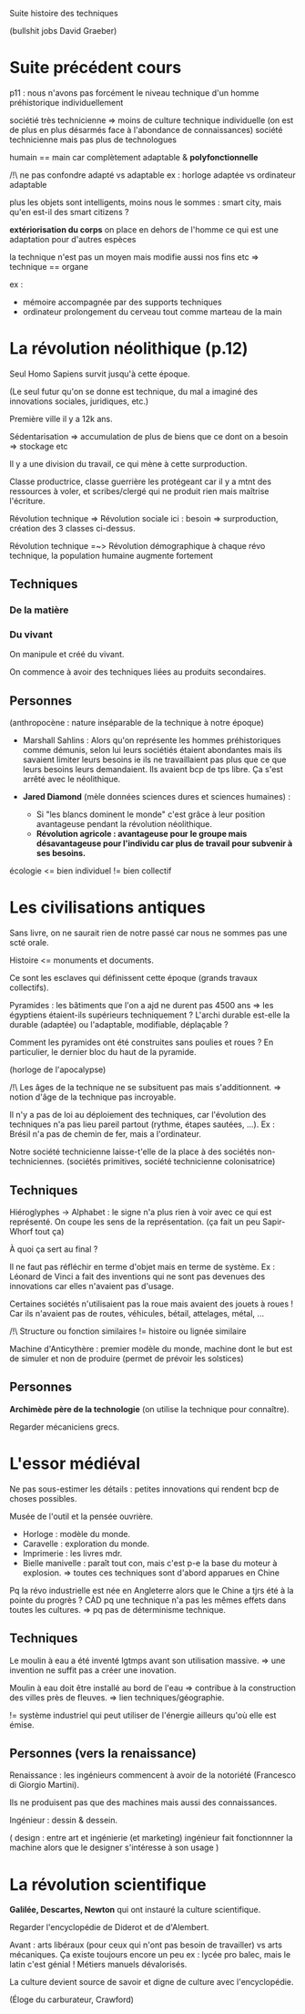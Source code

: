 Suite histoire des techniques

(bullshit jobs David Graeber)

# Suite précédent cours

p11 : nous n'avons pas forcément le niveau technique d'un
	homme préhistorique individuellement

sociétié très technicienne => moins de culture technique individuelle
(on est de plus en plus désarmés face à l'abondance de connaissances)
société technicienne mais pas plus de technologues

humain == main car complètement adaptable & **polyfonctionnelle**

/!\\ ne pas confondre adapté vs adaptable
	ex : horloge adaptée vs ordinateur adaptable

plus les objets sont intelligents, moins nous le sommes :
smart city, mais qu'en est-il des smart citizens ?

**extériorisation du corps**
on place en dehors de l'homme ce qui est une adaptation pour d'autres espèces

la technique n'est pas un moyen mais modifie aussi nos fins etc
=> technique == organe

ex :
- mémoire accompagnée par des supports techniques
- ordinateur prolongement du cerveau tout comme marteau de la main


# La révolution néolithique (p.12)

Seul Homo Sapiens survit jusqu'à cette époque.

(Le seul futur qu'on se donne est technique, du mal a imaginé des
innovations sociales, juridiques, etc.)

Première ville il y a 12k ans.

Sédentarisation => accumulation de plus de biens que ce dont on a besoin
=> stockage etc

Il y a une division du travail, ce qui mène à cette surproduction.

Classe productrice, classe guerrière les protégeant car il y a mtnt des
ressources à voler, et scribes/clergé qui ne produit rien mais maîtrise
l'écriture.

Révolution technique => Révolution sociale
ici : besoin => surproduction, création des 3 classes ci-dessus.

Révolution technique =~> Révolution démographique
à chaque révo technique, la population humaine augmente fortement

## Techniques

### De la matière

### Du vivant

On manipule et créé du vivant.

On commence à avoir des techniques liées au produits secondaires.

## Personnes

(anthropocène : nature inséparable de la technique à notre époque)

- Marshall Sahlins :
	Alors qu'on représente les hommes préhistoriques comme démunis,
	selon lui leurs sociétiés étaient abondantes mais ils savaient
	limiter leurs besoins ie ils ne travaillaient pas plus que ce
	que leurs besoins leurs demandaient. Ils avaient bcp de tps libre.
	Ça s'est arrêté avec le néolithique.

- **Jared Diamond** (mèle données sciences dures et sciences humaines) :
	- Si "les blancs dominent le monde" c'est grâce à leur position
	  avantageuse pendant la révolution néolithique.
	- **Révolution agricole : avantageuse pour le groupe mais
	  désavantageuse pour l'individu car plus de travail pour subvenir
	  à ses besoins.**

écologie <= bien individuel != bien collectif

# Les civilisations antiques

Sans livre, on ne saurait rien de notre passé car nous ne sommes pas une scté orale.

Histoire <= monuments et documents.

Ce sont les esclaves qui définissent cette époque (grands travaux collectifs).

Pyramides : les bâtiments que l'on a ajd ne durent pas 4500 ans
=> les égyptiens étaient-ils supérieurs techniquement ?
L'archi durable est-elle la durable (adaptée) ou l'adaptable, modifiable, déplaçable ?

Comment les pyramides ont été construites sans poulies et roues ?
En particulier, le dernier bloc du haut de la pyramide.

(horloge de l'apocalypse)

/!\ Les âges de la technique ne se subsituent pas mais s'additionnent.
=> notion d'âge de la technique pas incroyable.

Il n'y a pas de loi au déploiement des techniques, car l'évolution des techniques
n'a pas lieu pareil partout (rythme, étapes sautées, ...).
Ex : Brésil n'a pas de chemin de fer, mais a l'ordinateur.

Notre société technicienne laisse-t'elle de la place à des sociétés non-techniciennes.
(sociétés primitives, société technicienne colonisatrice)

## Techniques

Hiéroglyphes -> Alphabet : le signe n'a plus rien à voir avec ce qui est représenté.
On coupe les sens de la représentation.
(ça fait un peu Sapir-Whorf tout ça)

À quoi ça sert au final ?

Il ne faut pas réfléchir en terme d'objet mais en terme de système.
Ex : Léonard de Vinci a fait des inventions qui ne sont pas devenues des innovations
car elles n'avaient pas d'usage.

Certaines sociétés n'utilisaient pas la roue mais avaient des jouets à roues !
Car ils n'avaient pas de routes, véhicules, bétail, attelages, métal, ...

/!\\ Structure ou fonction similaires != histoire ou lignée similaire

Machine d'Anticythère : premier modèle du monde, machine dont le but est de simuler
et non de produire (permet de prévoir les solstices)

## Personnes

**Archimède père de la technologie** (on utilise la technique pour connaître).

Regarder mécaniciens grecs.

# L'essor médiéval

Ne pas sous-estimer les détails : petites innovations qui rendent bcp de choses
possibles.

Musée de l'outil et la pensée ouvrière.

- Horloge : modèle du monde.
- Caravelle : exploration du monde.
- Imprimerie : les livres mdr.
- Bielle manivelle : paraît tout con, mais c'est p-e la base du moteur à explosion.
=> toutes ces techniques sont d'abord apparues en Chine

Pq la révo industrielle est née en Angleterre alors que le Chine a tjrs été à la
pointe du progrès ?
CÀD pq une technique n'a pas les mêmes effets dans toutes les cultures.
=> pq pas de déterminisme technique.

## Techniques

Le moulin à eau a été inventé lgtmps avant son utilisation massive.
=> une invention ne suffit pas a créer une inovation.

Moulin à eau doit être installé au bord de l'eau => contribue à la construction des
villes près de fleuves.
=> lien techniques/géographie.

!= système industriel qui peut utiliser de l'énergie ailleurs qu'où elle est émise.

## Personnes (vers la renaissance)

Renaissance : les ingénieurs commencent à avoir de la notoriété
(Francesco di Giorgio Martini).

Ils ne produisent pas que des machines mais aussi des connaissances.

Ingénieur : dessin & dessein.

(
design : entre art et ingénierie (et marketing)
ingénieur fait fonctionnner la machine alors que le designer s'intéresse à son usage
)

# La révolution scientifique

**Galilée, Descartes, Newton** qui ont instauré la culture scientifique.

Regarder l'encyclopédie de Diderot et de d'Alembert.

Avant : arts libéraux (pour ceux qui n'ont pas besoin de travailler)
vs arts mécaniques.
Ça existe toujours encore un peu ex : lycée pro balec, mais le latin c'est génial !
Métiers manuels dévalorisés.

La culture devient source de savoir et digne de culture avec l'encyclopédie.

(Éloge du carburateur, Crawford)






